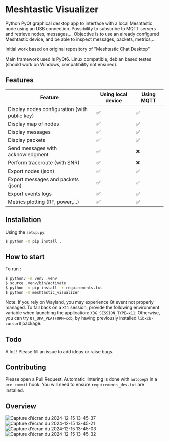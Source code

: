 # Meshtastic Visualizer
Python PyQt graphical desktop app to interface with a local Meshtastic node using an USB connection. Possibility to subscribe to MQTT servers and retrieve nodes, messages,...
Objective is to use an already configured Meshtastic device, and be able to inspect messages, packets, metrics,...

Initial work based on original repository of "Meshtastic Chat Desktop"

Main framework used is PyQt6.
Linux compatible, debian based testes (should work on Windows, compatibility not ensured).

## Features
| Feature | Using local device | Using MQTT |
|---|---|---|
| Display nodes configuration (with public key)|✅|✅|
| Display map of nodes |✅|✅|
| Display messages |✅|✅|
| Display packets |✅|✅|
| Send messages with acknowledgment|✅|❌|
| Perform traceroute (with SNR)|✅|❌|
| Export nodes (json) |✅|✅|
| Export messages and packets (json) |✅|✅|
| Export events logs |✅|✅|
| Metrics plotting (RF, power,...) |✅|✅|

## Installation 
Using the `setup.py`:

```bash
$ python -m pip install .
```

## How to start

To run :
```bash
$ python3 -m venv .venv
$ source .venv/bin/activate
$ python -m pip install -r requirements.txt
$ python -m meshtastic_visualizer
```
Note: If you rely on Wayland, you may experience Qt event not properly managed. To fall back on a `X11` session, provide the following environment variable when launching the application: `XDG_SESSION_TYPE=x11`.
Otherwise, you can try `QT_QPA_PLATFORM=xcb`, by having previously installed `libxcb-cursor0` package.


## Todo
A lot ! Please fill an issue to add ideas or raise bugs.

## Contributing
Please open a Pull Request.
Automatic lintering is done with `autopep8` in a `pre-commit` hook. You will need to ensure `requirements_dev.txt` are installed.

## Overview
![Capture d’écran du 2024-12-15 13-45-37](https://github.com/user-attachments/assets/e1ecdbcc-2dc6-4ca4-841a-75abf75f3c97)
![Capture d’écran du 2024-12-15 13-45-21](https://github.com/user-attachments/assets/85d23338-3edc-4cb2-8240-0652767fc23c)
![Capture d’écran du 2024-12-15 13-45-03](https://github.com/user-attachments/assets/4d2a605c-72ee-4431-9306-dfa5f92323ad)
![Capture d’écran du 2024-12-15 13-45-32](https://github.com/user-attachments/assets/5fb386cb-1910-4969-b3f1-db626e2d7edb)




